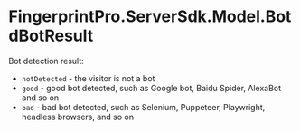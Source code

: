 # FingerprintPro.ServerSdk.Model.BotdBotResult
Bot detection result:
 * `notDetected` - the visitor is not a bot
 * `good` - good bot detected, such as Google bot, Baidu Spider, AlexaBot and so on
 * `bad` - bad bot detected, such as Selenium, Puppeteer, Playwright, headless browsers, and so on


